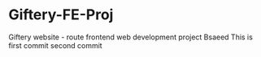 # Giftery-FE-Proj
Giftery website - route frontend web development project
Bsaeed
This is first commit
second commit
